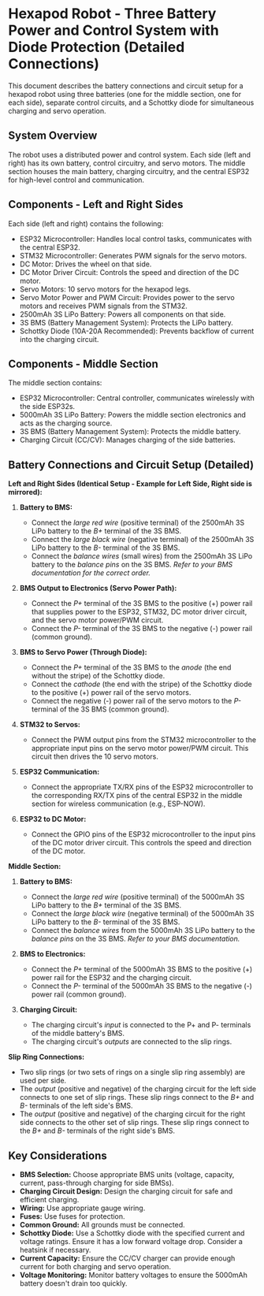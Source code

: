# Hexapod Robot - Three Battery Power and Control System with Diode Protection (Detailed Connections)

This document describes the battery connections and circuit setup for a hexapod robot using three batteries (one for the middle section, one for each side), separate control circuits, and a Schottky diode for simultaneous charging and servo operation.

## System Overview

The robot uses a distributed power and control system. Each side (left and right) has its own battery, control circuitry, and servo motors. The middle section houses the main battery, charging circuitry, and the central ESP32 for high-level control and communication.

## Components - Left and Right Sides

Each side (left and right) contains the following:

*   ESP32 Microcontroller: Handles local control tasks, communicates with the central ESP32.
*   STM32 Microcontroller: Generates PWM signals for the servo motors.
*   DC Motor: Drives the wheel on that side.
*   DC Motor Driver Circuit: Controls the speed and direction of the DC motor.
*   Servo Motors: 10 servo motors for the hexapod legs.
*   Servo Motor Power and PWM Circuit: Provides power to the servo motors and receives PWM signals from the STM32.
*   2500mAh 3S LiPo Battery: Powers all components on that side.
*   3S BMS (Battery Management System): Protects the LiPo battery.
*   Schottky Diode (10A-20A Recommended): Prevents backflow of current into the charging circuit.

## Components - Middle Section

The middle section contains:

*   ESP32 Microcontroller: Central controller, communicates wirelessly with the side ESP32s.
*   5000mAh 3S LiPo Battery: Powers the middle section electronics and acts as the charging source.
*   3S BMS (Battery Management System): Protects the middle battery.
*   Charging Circuit (CC/CV): Manages charging of the side batteries.

## Battery Connections and Circuit Setup (Detailed)

**Left and Right Sides (Identical Setup - Example for Left Side, Right side is mirrored):**

1.  **Battery to BMS:**
    *   Connect the *large red wire* (positive terminal) of the 2500mAh 3S LiPo battery to the *B+* terminal of the 3S BMS.
    *   Connect the *large black wire* (negative terminal) of the 2500mAh 3S LiPo battery to the *B-* terminal of the 3S BMS.
    *   Connect the *balance wires* (small wires) from the 2500mAh 3S LiPo battery to the *balance pins* on the 3S BMS.  *Refer to your BMS documentation for the correct order.*

2.  **BMS Output to Electronics (Servo Power Path):**
    *   Connect the *P+* terminal of the 3S BMS to the positive (+) power rail that supplies power to the ESP32, STM32, DC motor driver circuit, and the servo motor power/PWM circuit.
    *   Connect the *P-* terminal of the 3S BMS to the negative (-) power rail (common ground).

3.  **BMS to Servo Power (Through Diode):**
    *   Connect the *P+* terminal of the 3S BMS to the *anode* (the end without the stripe) of the Schottky diode.
    *   Connect the *cathode* (the end with the stripe) of the Schottky diode to the positive (+) power rail of the servo motors.
    *   Connect the negative (-) power rail of the servo motors to the *P-* terminal of the 3S BMS (common ground).

4.  **STM32 to Servos:**
    *   Connect the PWM output pins from the STM32 microcontroller to the appropriate input pins on the servo motor power/PWM circuit.  This circuit then drives the 10 servo motors.

5.  **ESP32 Communication:**
    *   Connect the appropriate TX/RX pins of the ESP32 microcontroller to the corresponding RX/TX pins of the central ESP32 in the middle section for wireless communication (e.g., ESP-NOW).

6.  **ESP32 to DC Motor:**
    *   Connect the GPIO pins of the ESP32 microcontroller to the input pins of the DC motor driver circuit.  This controls the speed and direction of the DC motor.

**Middle Section:**

1.  **Battery to BMS:**
    *   Connect the *large red wire* (positive terminal) of the 5000mAh 3S LiPo battery to the *B+* terminal of the 3S BMS.
    *   Connect the *large black wire* (negative terminal) of the 5000mAh 3S LiPo battery to the *B-* terminal of the 3S BMS.
    *   Connect the *balance wires* from the 5000mAh 3S LiPo battery to the *balance pins* on the 3S BMS.  *Refer to your BMS documentation.*

2.  **BMS to Electronics:**
    *   Connect the *P+* terminal of the 5000mAh 3S BMS to the positive (+) power rail for the ESP32 and the charging circuit.
    *   Connect the *P-* terminal of the 5000mAh 3S BMS to the negative (-) power rail (common ground).

3.  **Charging Circuit:**
    *   The charging circuit's *input* is connected to the P+ and P- terminals of the middle battery's BMS.
    *   The charging circuit's *outputs* are connected to the slip rings.

**Slip Ring Connections:**

*   Two slip rings (or two sets of rings on a single slip ring assembly) are used per side.
*   The *output* (positive and negative) of the charging circuit for the left side connects to one set of slip rings.  These slip rings connect to the *B+* and *B-* terminals of the left side's BMS.
*   The *output* (positive and negative) of the charging circuit for the right side connects to the other set of slip rings. These slip rings connect to the *B+* and *B-* terminals of the right side's BMS.

## Key Considerations

*   **BMS Selection:** Choose appropriate BMS units (voltage, capacity, current, pass-through charging for side BMSs).
*   **Charging Circuit Design:** Design the charging circuit for safe and efficient charging.
*   **Wiring:** Use appropriate gauge wiring.
*   **Fuses:** Use fuses for protection.
*   **Common Ground:** All grounds must be connected.
*   **Schottky Diode:** Use a Schottky diode with the specified current and voltage ratings.  Ensure it has a low forward voltage drop.  Consider a heatsink if necessary.
*   **Current Capacity:** Ensure the CC/CV charger can provide enough current for both charging and servo operation.
*   **Voltage Monitoring:** Monitor battery voltages to ensure the 5000mAh battery doesn't drain too quickly.

